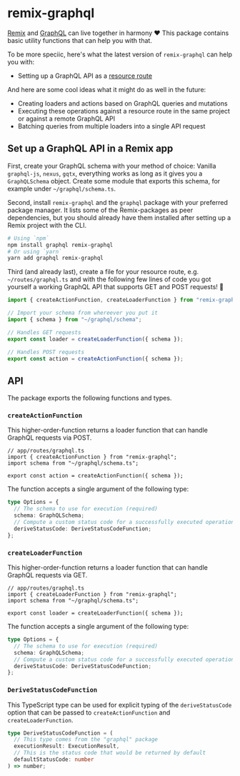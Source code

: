# remix-graphql

[Remix](https://remix.run) and [GraphQL](https://graphql.org) can live together
in harmony ❤️ This package contains basic utility functions that can help you
with that.

To be more speciic, here's what the latest version of `remix-graphql` can help
you with:

- Setting up a GraphQL API as a [resource route](https://remix.run/docs/en/v1/guides/resource-routes)

And here are some cool ideas what it might do as well in the future:

- Creating loaders and actions based on GraphQL queries and mutations
- Executing these operations against a resource route in the same project or
  against a remote GraphQL API
- Batching queries from multiple loaders into a single API request

## Set up a GraphQL API in a Remix app

First, create your GraphQL schema with your method of choice: Vanilla
`graphql-js`, `nexus`, `gqtx`, everything works as long as it gives you
a `GraphQLSchema` object. Create some module that exports this schema,
for example under `~/graphql/schema.ts`.

Second, install `remix-graphql` and the `graphql` package with your preferred
package manager. It lists some of the Remix-packages as peer dependencies, but
you should already have them installed after setting up a Remix project with
the CLI.

```sh
# Using `npm`
npm install graphql remix-graphql
# Or using `yarn`
yarn add graphql remix-graphql
```

Third (and already last), create a file for your resource route, e.g.
`~/routes/graphql.ts` and with the following few lines of code you got
yourself a working GraphQL API that supports GET and POST requests! 🥳

```ts
import { createActionFunction, createLoaderFunction } from "remix-graphql";

// Import your schema from whereever you put it
import { schema } from "~/graphql/schema";

// Handles GET requests
export const loader = createLoaderFunction({ schema });

// Handles POST requests
export const action = createActionFunction({ schema });
```

## API

The package exports the following functions and types.

### `createActionFunction`

This higher-order-function returns a loader function that can handle
GraphQL requests via POST.

```tsx
// app/routes/graphql.ts
import { createActionFunction } from "remix-graphql";
import schema from "~/graphql/schema.ts";

export const action = createActionFunction({ schema });
```

The function accepts a single argument of the following type:

```ts
type Options = {
  // The schema to use for execution (required)
  schema: GraphQLSchema;
  // Compute a custom status code for a successfully executed operation (optional)
  deriveStatusCode: DeriveStatusCodeFunction;
};
```

### `createLoaderFunction`

This higher-order-function returns a loader function that can handle
GraphQL requests via GET.

```tsx
// app/routes/graphql.ts
import { createLoaderFunction } from "remix-graphql";
import schema from "~/graphql/schema.ts";

export const loader = createLoaderFunction({ schema });
```

The function accepts a single argument of the following type:

```ts
type Options = {
  // The schema to use for execution (required)
  schema: GraphQLSchema;
  // Compute a custom status code for a successfully executed operation (optional)
  deriveStatusCode: DeriveStatusCodeFunction;
};
```

### `DeriveStatusCodeFunction`

This TypeScript type can be used for explicit typing of the `deriveStatusCode`
option that can be passed to `createActionFunction` and `createLoaderFunction`.

```ts
type DeriveStatusCodeFunction = (
  // This type comes from the "graphql" package
  executionResult: ExecutionResult,
  // This is the status code that would be returned by default
  defaultStatusCode: number
) => number;
```
